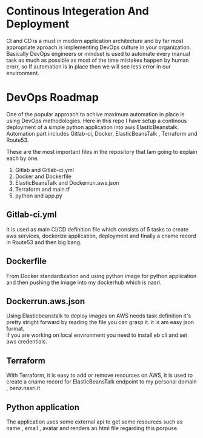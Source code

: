 # Continous Integeration And Deployment 

CI and CD is a must in modern application architecture and by far most appropriate aproach is implementing DevOps culture in your organization. Basically DevOps engineers or mindset is used to automate every manual task as much as possible as most of the time mistakes happen by human erorr, so If automation is in place then we will see less error in our environment. 

# DevOps Roadmap

One of the popular approach to achive maximum automation in place is using DevOps methodologies.
Here in this repo I have setup a continous deployment of a simple python application into aws ElasticBeanstalk.
Automation part includes Gitlab-ci, Docker, ElasticBeansTalk , Terraform and Route53. 

These are the most important files in the repository that Iam going to explain each by one. 

1. Gitlab and Gitlab-ci.yml
2. Docker and Dockerfile
3. ElasticBeansTalk and Dockerrun.aws.json 
4. Terraform and main.tf 
5. python and app.py



## Gitlab-ci.yml

It is used as main CI/CD definition file which consists of 5 tasks to create aws services, dockerize application, deployment and finally a cname record in Route53 and then big bang. 

## Dockerfile

From Docker standardization and using python image for python application and then pushing the image into my dockerhub which is nasri. 

## Dockerrun.aws.json 

Using Elasticbeanstalk to deploy images on AWS needs task definition it's pretty stright forward by reading the file you can grasp it. it is am easy json format.  
if you are working on local environment you need to install eb cli and set aws credentials. 

## Terraform 

With Terraform, it is easy to add or remove resources on AWS, it is used to create a cname record for ElasticBeansTalk endpoint to my personal domain , benz.nasri.it

## Python application

The application uses some external api to get some resources such as name , email , avatar and renders an html file regarding this porpuse. 





